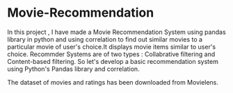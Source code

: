 # Movie-Recommendation
In this project , I have made a Movie Recommendation System using pandas library in python and using correlation to find out similar movies to a particular movie of user's choice.It displays movie items similar to user's choice.
Recommder Systems are of two types : Collabrative filtering and Content-based filtering.
So let's develop a basic recommendation system using Python's Pandas library and correlation.

The dataset of movies and ratings has been downloaded from Movielens.
